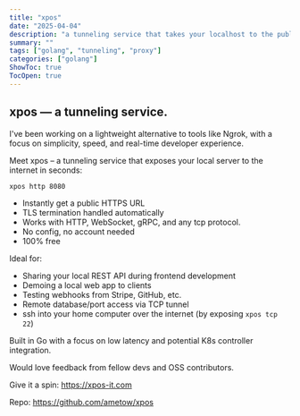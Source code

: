 ```yaml
---
title: "xpos"
date: "2025-04-04"
description: "a tunneling service that takes your localhost to the public network"
summary: ""
tags: ["golang", "tunneling", "proxy"]
categories: ["golang"]
ShowToc: true
TocOpen: true
---
```


## xpos — a tunneling service.

I've been working on a lightweight alternative to tools like Ngrok, with a focus on simplicity, speed, and real-time developer experience.

Meet xpos – a tunneling service that exposes your local server to the internet in seconds:

```sh
xpos http 8080
```

- Instantly get a public HTTPS URL
- TLS termination handled automatically
- Works with HTTP, WebSocket, gRPC, and any tcp protocol.
- No config, no account needed
- 100% free

Ideal for:

- Sharing your local REST API during frontend development
- Demoing a local web app to clients
- Testing webhooks from Stripe, GitHub, etc.
- Remote database/port access via TCP tunnel
- ssh into your home computer over the internet (by exposing `xpos tcp 22`)

Built in Go with a focus on low latency and potential K8s controller integration.

Would love feedback from fellow devs and OSS contributors.

Give it a spin: <https://xpos-it.com>

Repo: <https://github.com/ametow/xpos>
